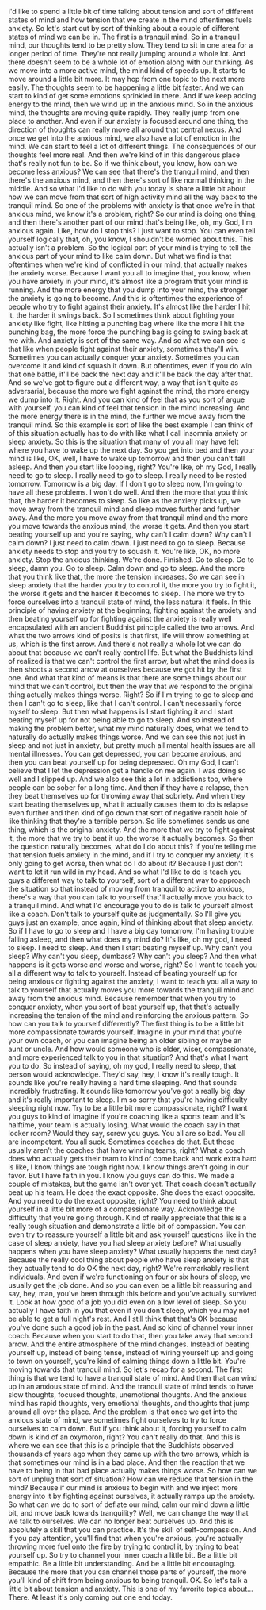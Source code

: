  I'd like to spend a little bit of time talking about tension and sort of different states of mind and how tension that we create in the mind oftentimes fuels anxiety. So let's start out by sort of thinking about a couple of different states of mind we can be in. The first is a tranquil mind. So in a tranquil mind, our thoughts tend to be pretty slow. They tend to sit in one area for a longer period of time. They're not really jumping around a whole lot. And there doesn't seem to be a whole lot of emotion along with our thinking. As we move into a more active mind, the mind kind of speeds up. It starts to move around a little bit more. It may hop from one topic to the next more easily. The thoughts seem to be happening a little bit faster. And we can start to kind of get some emotions sprinkled in there. And if we keep adding energy to the mind, then we wind up in the anxious mind. So in the anxious mind, the thoughts are moving quite rapidly. They really jump from one place to another. And even if our anxiety is focused around one thing, the direction of thoughts can really move all around that central nexus. And once we get into the anxious mind, we also have a lot of emotion in the mind. We can start to feel a lot of different things. The consequences of our thoughts feel more real. And then we're kind of in this dangerous place that's really not fun to be. So if we think about, you know, how can we become less anxious? We can see that there's the tranquil mind, and then there's the anxious mind, and then there's sort of like normal thinking in the middle. And so what I'd like to do with you today is share a little bit about how we can move from that sort of high activity mind all the way back to the tranquil mind. So one of the problems with anxiety is that once we're in that anxious mind, we know it's a problem, right? So our mind is doing one thing, and then there's another part of our mind that's being like, oh, my God, I'm anxious again. Like, how do I stop this? I just want to stop. You can even tell yourself logically that, oh, you know, I shouldn't be worried about this. This actually isn't a problem. So the logical part of your mind is trying to tell the anxious part of your mind to like calm down. But what we find is that oftentimes when we're kind of conflicted in our mind, that actually makes the anxiety worse. Because I want you all to imagine that, you know, when you have anxiety in your mind, it's almost like a program that your mind is running. And the more energy that you dump into your mind, the stronger the anxiety is going to become. And this is oftentimes the experience of people who try to fight against their anxiety. It's almost like the harder I hit it, the harder it swings back. So I sometimes think about fighting your anxiety like fight, like hitting a punching bag where like the more I hit the punching bag, the more force the punching bag is going to swing back at me with. And anxiety is sort of the same way. And so what we can see is that like when people fight against their anxiety, sometimes they'll win. Sometimes you can actually conquer your anxiety. Sometimes you can overcome it and kind of squash it down. But oftentimes, even if you do win that one battle, it'll be back the next day and it'll be back the day after that. And so we've got to figure out a different way, a way that isn't quite as adversarial, because the more we fight against the mind, the more energy we dump into it. Right. And you can kind of feel that as you sort of argue with yourself, you can kind of feel that tension in the mind increasing. And the more energy there is in the mind, the further we move away from the tranquil mind. So this example is sort of like the best example I can think of of this situation actually has to do with like what I call insomnia anxiety or sleep anxiety. So this is the situation that many of you all may have felt where you have to wake up the next day. So you get into bed and then your mind is like, OK, well, I have to wake up tomorrow and then you can't fall asleep. And then you start like looping, right? You're like, oh my God, I really need to go to sleep. I really need to go to sleep. I really need to be rested tomorrow. Tomorrow is a big day. If I don't go to sleep now, I'm going to have all these problems. I won't do well. And then the more that you think that, the harder it becomes to sleep. So like as the anxiety picks up, we move away from the tranquil mind and sleep moves further and further away. And the more you move away from that tranquil mind and the more you move towards the anxious mind, the worse it gets. And then you start beating yourself up and you're saying, why can't I calm down? Why can't I calm down? I just need to calm down. I just need to go to sleep. Because anxiety needs to stop and you try to squash it. You're like, OK, no more anxiety. Stop the anxious thinking. We're done. Finished. Go to sleep. Go to sleep, damn you. Go to sleep. Calm down and go to sleep. And the more that you think like that, the more the tension increases. So we can see in sleep anxiety that the harder you try to control it, the more you try to fight it, the worse it gets and the harder it becomes to sleep. The more we try to force ourselves into a tranquil state of mind, the less natural it feels. In this principle of having anxiety at the beginning, fighting against the anxiety and then beating yourself up for fighting against the anxiety is really well encapsulated with an ancient Buddhist principle called the two arrows. And what the two arrows kind of posits is that first, life will throw something at us, which is the first arrow. And there's not really a whole lot we can do about that because we can't really control life. But what the Buddhists kind of realized is that we can't control the first arrow, but what the mind does is then shoots a second arrow at ourselves because we got hit by the first one. And what that kind of means is that there are some things about our mind that we can't control, but then the way that we respond to the original thing actually makes things worse. Right? So if I'm trying to go to sleep and then I can't go to sleep, like that I can't control. I can't necessarily force myself to sleep. But then what happens is I start fighting it and I start beating myself up for not being able to go to sleep. And so instead of making the problem better, what my mind naturally does, what we tend to naturally do actually makes things worse. And we can see this not just in sleep and not just in anxiety, but pretty much all mental health issues are all mental illnesses. You can get depressed, you can become anxious, and then you can beat yourself up for being depressed. Oh my God, I can't believe that I let the depression get a handle on me again. I was doing so well and I slipped up. And we also see this a lot in addictions too, where people can be sober for a long time. And then if they have a relapse, then they beat themselves up for throwing away that sobriety. And when they start beating themselves up, what it actually causes them to do is relapse even further and then kind of go down that sort of negative rabbit hole of like thinking that they're a terrible person. So life sometimes sends us one thing, which is the original anxiety. And the more that we try to fight against it, the more that we try to beat it up, the worse it actually becomes. So then the question naturally becomes, what do I do about this? If you're telling me that tension fuels anxiety in the mind, and if I try to conquer my anxiety, it's only going to get worse, then what do I do about it? Because I just don't want to let it run wild in my head. And so what I'd like to do is teach you guys a different way to talk to yourself, sort of a different way to approach the situation so that instead of moving from tranquil to active to anxious, there's a way that you can talk to yourself that'll actually move you back to a tranquil mind. And what I'd encourage you to do is talk to yourself almost like a coach. Don't talk to yourself quite as judgmentally. So I'll give you guys just an example, once again, kind of thinking about that sleep anxiety. So if I have to go to sleep and I have a big day tomorrow, I'm having trouble falling asleep, and then what does my mind do? It's like, oh my god, I need to sleep. I need to sleep. And then I start beating myself up. Why can't you sleep? Why can't you sleep, dumbass? Why can't you sleep? And then what happens is it gets worse and worse and worse, right? So I want to teach you all a different way to talk to yourself. Instead of beating yourself up for being anxious or fighting against the anxiety, I want to teach you all a way to talk to yourself that actually moves you more towards the tranquil mind and away from the anxious mind. Because remember that when you try to conquer anxiety, when you sort of beat yourself up, that that's actually increasing the tension of the mind and reinforcing the anxious pattern. So how can you talk to yourself differently? The first thing is to be a little bit more compassionate towards yourself. Imagine in your mind that you're your own coach, or you can imagine being an older sibling or maybe an aunt or uncle. And how would someone who is older, wiser, compassionate, and more experienced talk to you in that situation? And that's what I want you to do. So instead of saying, oh my god, I really need to sleep, that person would acknowledge. They'd say, hey, I know it's really tough. It sounds like you're really having a hard time sleeping. And that sounds incredibly frustrating. It sounds like tomorrow you've got a really big day and it's really important to sleep. I'm so sorry that you're having difficulty sleeping right now. Try to be a little bit more compassionate, right? I want you guys to kind of imagine if you're coaching like a sports team and it's halftime, your team is actually losing. What would the coach say in that locker room? Would they say, screw you guys. You all are so bad. You all are incompetent. You all suck. Sometimes coaches do that. But those usually aren't the coaches that have winning teams, right? What a coach does who actually gets their team to kind of come back and work extra hard is like, I know things are tough right now. I know things aren't going in our favor. But I have faith in you. I know you guys can do this. We made a couple of mistakes, but the game isn't over yet. That coach doesn't actually beat up his team. He does the exact opposite. She does the exact opposite. And you need to do the exact opposite, right? You need to think about yourself in a little bit more of a compassionate way. Acknowledge the difficulty that you're going through. Kind of really appreciate that this is a really tough situation and demonstrate a little bit of compassion. You can even try to reassure yourself a little bit and ask yourself questions like in the case of sleep anxiety, have you had sleep anxiety before? What usually happens when you have sleep anxiety? What usually happens the next day? Because the really cool thing about people who have sleep anxiety is that they actually tend to do OK the next day, right? We're remarkably resilient individuals. And even if we're functioning on four or six hours of sleep, we usually get the job done. And so you can even be a little bit reassuring and say, hey, man, you've been through this before and you've actually survived it. Look at how good of a job you did even on a low level of sleep. So you actually I have faith in you that even if you don't sleep, which you may not be able to get a full night's rest. And I still think that that's OK because you've done such a good job in the past. And so kind of channel your inner coach. Because when you start to do that, then you take away that second arrow. And the entire atmosphere of the mind changes. Instead of beating yourself up, instead of being tense, instead of wiring yourself up and going to town on yourself, you're kind of calming things down a little bit. You're moving towards that tranquil mind. So let's recap for a second. The first thing is that we tend to have a tranquil state of mind. And then that can wind up in an anxious state of mind. And the tranquil state of mind tends to have slow thoughts, focused thoughts, unemotional thoughts. And the anxious mind has rapid thoughts, very emotional thoughts, and thoughts that jump around all over the place. And the problem is that once we get into the anxious state of mind, we sometimes fight ourselves to try to force ourselves to calm down. But if you think about it, forcing yourself to calm down is kind of an oxymoron, right? You can't really do that. And this is where we can see that this is a principle that the Buddhists observed thousands of years ago when they came up with the two arrows, which is that sometimes our mind is in a bad place. And then the reaction that we have to being in that bad place actually makes things worse. So how can we sort of unplug that sort of situation? How can we reduce that tension in the mind? Because if our mind is anxious to begin with and we inject more energy into it by fighting against ourselves, it actually ramps up the anxiety. So what can we do to sort of deflate our mind, calm our mind down a little bit, and move back towards tranquility? Well, we can change the way that we talk to ourselves. We can no longer beat ourselves up. And this is absolutely a skill that you can practice. It's the skill of self-compassion. And if you pay attention, you'll find that when you're anxious, you're actually throwing more fuel onto the fire by trying to control it, by trying to beat yourself up. So try to channel your inner coach a little bit. Be a little bit empathic. Be a little bit understanding. And be a little bit encouraging. Because the more that you can channel those parts of yourself, the more you'll kind of shift from being anxious to being tranquil. OK. So let's talk a little bit about tension and anxiety. This is one of my favorite topics about... There. At least it's only coming out one end today.